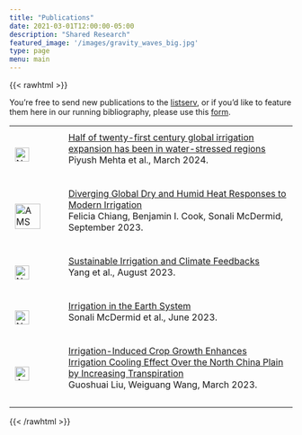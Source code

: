 ```yaml
---
title: "Publications"
date: 2021-03-01T12:00:00-05:00
description: "Shared Research"
featured_image: '/images/gravity_waves_big.jpg'
type: page
menu: main
---
```


{{< rawhtml >}}

<div>
    <p>You’re free to send new publications to the <a href="https://groups.google.com/g/irrigation-research">listserv</a>, or if you’d like to feature them here in our running bibliography, please use this <a href="https://docs.google.com/forms/d/e/1FAIpQLSc2bUqqXhLpvOTz_LVhPUY2cP_C9GSvPkbmIuOowUN8gmaybA/viewform?usp=sf_link">form</a>.</p>
    <table>
        <tr>
            <td style="padding:10px">
                <a href="https://www.nature.com/articles/s44221-024-00206-9"><img height="25px" style="min-width:50px" src="https://upload.wikimedia.org/wikipedia/commons/d/db/Nature_journal_logo.svg" alt="Nature Journal Logo"></a>
            </td>
            <td style="padding:10px">
                <a class="paper" href="https://www.nature.com/articles/s44221-024-00206-9">Half of twenty-first century global irrigation expansion has been in water-stressed regions</a><br>
                Piyush Mehta et al., March 2024.<br><br>
            </td>
        </tr>
        <tr>
            <td style="padding:10px">
                <a href="https://doi.org/10.1175/EI-D-23-0006.1"><img height="45px" style="min-width:75px" src="https://www.ametsoc.org/themes/ametsoc-new/images/AMSlogoFull-web.png" alt="AMS Logo"></a>
            </td>
            <td style="padding:10px">
                <a class="paper" href="https://doi.org/10.1175/EI-D-23-0006.1">Diverging Global Dry and Humid Heat Responses to Modern Irrigation</a><br>
                Felicia Chiang, Benjamin I. Cook, Sonali McDermid, September 2023.<br><br>
            </td>
        </tr>
        <tr>
            <td style="padding:10px">
                <a href="https://www.nature.com/articles/s43016-023-00821-x"><img height="25px" style="min-width:50px" src="https://upload.wikimedia.org/wikipedia/commons/d/db/Nature_journal_logo.svg" alt="Nature Journal Logo"></a>
            </td>
            <td style="padding:10px">
                <a class="paper" href="https://www.nature.com/articles/s43016-023-00821-x">Sustainable Irrigation and Climate Feedbacks</a><br>
                Yang et al., August 2023.<br><br>
            </td>
        </tr>
        <tr>
            <td style="padding:10px">
                <a href="https://www.nature.com/articles/s43017-023-00438-5"><img height="25px" style="min-width:50px" src="https://upload.wikimedia.org/wikipedia/commons/d/db/Nature_journal_logo.svg" alt="Nature Journal Logo"></a>
            </td>
            <td style="padding:10px">
                <a class="paper" href="https://www.nature.com/articles/s43017-023-00438-5">Irrigation in the Earth System</a><br>
                Sonali McDermid et al., June 2023.<br><br>
            </td>
        </tr>
        <tr>
            <td style="padding:10px">
                <a href="https://agupubs.onlinelibrary.wiley.com/doi/full/10.1029/2022WR034142"><img height="25px" style="min-width:50px" src="https://warnercnr.colostate.edu/wp-content/uploads/sites/2/2022/06/AGU-logo.png" alt="AGU Logo"></a>
            </td>
            <td style="padding:10px">
                <a class="paper" href="https://agupubs.onlinelibrary.wiley.com/doi/full/10.1029/2022WR034142">Irrigation-Induced Crop Growth Enhances Irrigation Cooling Effect Over the North China Plain by Increasing Transpiration</a><br>
                Guoshuai Liu, Weiguang Wang, March 2023.<br><br>
            </td>
        </tr>
    </table>
</div>
{{< /rawhtml >}}

<!--more-->

